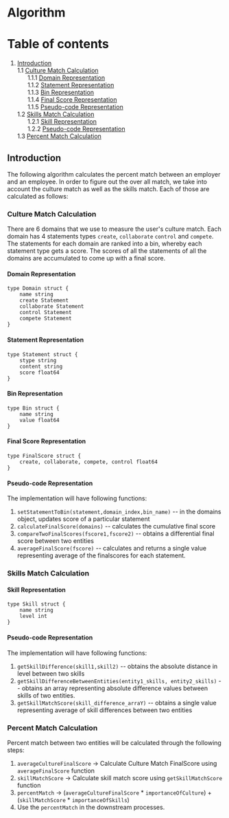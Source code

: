 # Algorithm

# Table of contents

1. [Introduction](1-introduction)  
    1.1 [Culture Match Calculation](11-culture-match-calculation)  
    &nbsp;&nbsp;&nbsp;&nbsp;&nbsp;&nbsp;1.1.1 [Domain Representation](111-domain-representation)  
    &nbsp;&nbsp;&nbsp;&nbsp;&nbsp;&nbsp;1.1.2 [Statement Representation](112-statement-representation)  
    &nbsp;&nbsp;&nbsp;&nbsp;&nbsp;&nbsp;1.1.3 [Bin Representation](113-bin-representation)  
    &nbsp;&nbsp;&nbsp;&nbsp;&nbsp;&nbsp;1.1.4 [Final Score Representation](114-final-score-representation)  
    &nbsp;&nbsp;&nbsp;&nbsp;&nbsp;&nbsp;1.1.5 [Pseudo-code Representation](115-pseudo-code-representation)      
    1.2 [Skills Match Calculation](12-skills-match-calculation)  
    &nbsp;&nbsp;&nbsp;&nbsp;&nbsp;&nbsp;1.2.1 [Skill Representation](121-skill-representation)  
    &nbsp;&nbsp;&nbsp;&nbsp;&nbsp;&nbsp;1.2.2 [Pseudo-code Representation](122-pseudo-code-representation)  
    1.3 [Percent Match Calculation](13-percent-match-calculation)
        

## Introduction
The following algorithm calculates the percent match between an employer and an employee. In order to figure out the 
over all match, we take into account the culture match as well as the skills match. Each of those are calculated as follows:

### Culture Match Calculation
There are 6 domains that we use to measure the user's culture match. Each domain has 4 statements types `create`, `collaborate`
`control` and `compete`. The statements for each domain are ranked into a bin, whereby each statement type
gets a score. The scores of all the statements of all the domains are accumulated to come up with a final score.

#### Domain Representation

```
type Domain struct {
    name string
    create Statement
    collaborate Statement
    control Statement
    compete Statement   
}
```

#### Statement Representation

```
type Statement struct {
    stype string
    content string
    score float64
}
```

#### Bin Representation

```
type Bin struct {
    name string
    value float64
}
```

#### Final Score Representation
```
type FinalScore struct {
    create, collaborate, compete, control float64 
} 
```
#### Pseudo-code Representation

The implementation will have following functions:
1. `setStatementToBin(statement,domain_index,bin_name)` -- in the domains object, updates score of a particular statement
2. `calculateFinalScore(domains)` -- calculates the cumulative final score
3. `compareTwoFinalScores(fscore1,fscore2)` -- obtains a differential final score between two entities
4. `averageFinalScore(fscore)` -- calculates and returns a single value representing average of the finalscores for each statement.


### Skills Match Calculation

#### Skill Representation
```
type Skill struct {
    name string
    level int
}
```

#### Pseudo-code Representation
The implementation will have following functions:

1. `getSkillDifference(skill1,skill2)` -- obtains the absolute distance in level between two skills
2. `getSkillDifferenceBetweenEntities(entity1_skills, entity2_skills)` -- obtains an array representing absolute difference values between skills of two entities.
3. `getSkillMatchScore(skill_difference_arraY)` -- obtains a single value representing average of skill differences between two entities


### Percent Match Calculation

Percent match between two entities will be calculated through the following steps:

1. `averageCultureFinalScore` -> Calculate Culture Match FinalScore using `averageFinalScore` function
2. `skillMatchScore` -> Calculate skill match score using `getSkillMatchScore` function
3. `percentMatch` -> (`averageCultureFinalScore` * `importanceOfCulture`) + (`skillMatchScore` * `importanceOfSkills`)
4. Use the `percentMatch` in the downstream processes.


